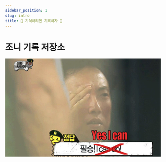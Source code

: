 ```yaml
---
sidebar_position: 1
slug: intro
title: 📌 기억하려면 기록하자 🤔
---
```


# 조니 기록 저장소

![Docs Intro](/img/docs-intro.png)